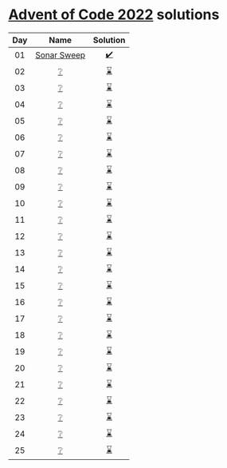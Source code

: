 [Advent of Code 2022](https://adventofcode.com/2022) solutions
========================


| Day |           Name           |              Solution               |
|:---:|:------------------------:|:-----------------------------------:|
| 01  |   [Sonar Sweep][day01]   | [:heavy_check_mark:](day01/main.py) |
| 02  | [:grey_question:][day02] |    [:hourglass:](day02/main.py)     |
| 03  | [:grey_question:][day03] |    [:hourglass:](day03/main.py)     |
| 04  | [:grey_question:][day04] |    [:hourglass:](day04/main.py)     |
| 05  | [:grey_question:][day05] |    [:hourglass:](day05/main.py)     |
| 06  | [:grey_question:][day06] |    [:hourglass:](day06/main.py)     |
| 07  | [:grey_question:][day07] |    [:hourglass:](day07/main.py)     |
| 08  | [:grey_question:][day08] |    [:hourglass:](day08/main.py)     |
| 09  | [:grey_question:][day09] |    [:hourglass:](day09/main.py)     |
| 10  | [:grey_question:][day10] |    [:hourglass:](day10/main.py)     |
| 11  | [:grey_question:][day11] |    [:hourglass:](day11/main.py)     |
| 12  | [:grey_question:][day12] |    [:hourglass:](day12/main.py)     |
| 13  | [:grey_question:][day13] |    [:hourglass:](day13/main.py)     |
| 14  | [:grey_question:][day14] |    [:hourglass:](day14/main.py)     |
| 15  | [:grey_question:][day15] |    [:hourglass:](day15/main.py)     |
| 16  | [:grey_question:][day16] |    [:hourglass:](day16/main.py)     |
| 17  | [:grey_question:][day17] |    [:hourglass:](day17/main.py)     |
| 18  | [:grey_question:][day18] |    [:hourglass:](day18/main.py)     |
| 19  | [:grey_question:][day19] |    [:hourglass:](day19/main.py)     |
| 20  | [:grey_question:][day20] |    [:hourglass:](day20/main.py)     |
| 21  | [:grey_question:][day21] |    [:hourglass:](day21/main.py)     |
| 22  | [:grey_question:][day22] |    [:hourglass:](day22/main.py)     |
| 23  | [:grey_question:][day23] |    [:hourglass:](day23/main.py)     |
| 24  | [:grey_question:][day24] |    [:hourglass:](day24/main.py)     |
| 25  | [:grey_question:][day25] |    [:hourglass:](day25/main.py)     |

[day01]: https://adventofcode.com/2022/day/1
[day02]: https://adventofcode.com/2022/day/2
[day03]: https://adventofcode.com/2022/day/3
[day04]: https://adventofcode.com/2022/day/4
[day05]: https://adventofcode.com/2022/day/5
[day06]: https://adventofcode.com/2022/day/6
[day07]: https://adventofcode.com/2022/day/7
[day08]: https://adventofcode.com/2022/day/8
[day09]: https://adventofcode.com/2022/day/9
[day10]: https://adventofcode.com/2022/day/10
[day11]: https://adventofcode.com/2022/day/11
[day12]: https://adventofcode.com/2022/day/12
[day13]: https://adventofcode.com/2022/day/13
[day14]: https://adventofcode.com/2022/day/14
[day15]: https://adventofcode.com/2022/day/15
[day16]: https://adventofcode.com/2022/day/16
[day17]: https://adventofcode.com/2022/day/17
[day18]: https://adventofcode.com/2022/day/18
[day19]: https://adventofcode.com/2022/day/19
[day20]: https://adventofcode.com/2022/day/20
[day21]: https://adventofcode.com/2022/day/21
[day22]: https://adventofcode.com/2022/day/22
[day23]: https://adventofcode.com/2022/day/23
[day24]: https://adventofcode.com/2022/day/24
[day25]: https://adventofcode.com/2022/day/25

